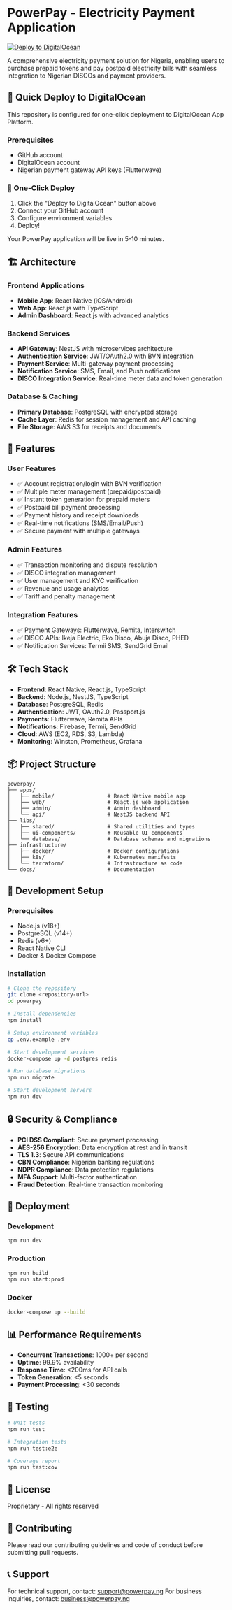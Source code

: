 # PowerPay - Electricity Payment Application

[![Deploy to DigitalOcean](https://www.deploytodo.com/do-btn-blue.svg)](https://cloud.digitalocean.com/apps/new?repo=https://github.com/YOUR_USERNAME/PowerPay/tree/main)

A comprehensive electricity payment solution for Nigeria, enabling users to purchase prepaid tokens and pay postpaid electricity bills with seamless integration to Nigerian DISCOs and payment providers.

## 🚀 Quick Deploy to DigitalOcean

This repository is configured for one-click deployment to DigitalOcean App Platform.

### Prerequisites
- GitHub account
- DigitalOcean account  
- Nigerian payment gateway API keys (Flutterwave)

### 🎯 One-Click Deploy
1. Click the "Deploy to DigitalOcean" button above
2. Connect your GitHub account
3. Configure environment variables
4. Deploy!

Your PowerPay application will be live in 5-10 minutes.

## 🏗️ Architecture

### Frontend Applications
- **Mobile App**: React Native (iOS/Android)
- **Web App**: React.js with TypeScript
- **Admin Dashboard**: React.js with advanced analytics

### Backend Services
- **API Gateway**: NestJS with microservices architecture
- **Authentication Service**: JWT/OAuth2.0 with BVN integration
- **Payment Service**: Multi-gateway payment processing
- **Notification Service**: SMS, Email, and Push notifications
- **DISCO Integration Service**: Real-time meter data and token generation

### Database & Caching
- **Primary Database**: PostgreSQL with encrypted storage
- **Cache Layer**: Redis for session management and API caching
- **File Storage**: AWS S3 for receipts and documents

## 🚀 Features

### User Features
- ✅ Account registration/login with BVN verification
- ✅ Multiple meter management (prepaid/postpaid)
- ✅ Instant token generation for prepaid meters
- ✅ Postpaid bill payment processing
- ✅ Payment history and receipt downloads
- ✅ Real-time notifications (SMS/Email/Push)
- ✅ Secure payment with multiple gateways

### Admin Features
- ✅ Transaction monitoring and dispute resolution
- ✅ DISCO integration management
- ✅ User management and KYC verification
- ✅ Revenue and usage analytics
- ✅ Tariff and penalty management

### Integration Features
- ✅ Payment Gateways: Flutterwave, Remita, Interswitch
- ✅ DISCO APIs: Ikeja Electric, Eko Disco, Abuja Disco, PHED
- ✅ Notification Services: Termii SMS, SendGrid Email

## 🛠️ Tech Stack

- **Frontend**: React Native, React.js, TypeScript
- **Backend**: Node.js, NestJS, TypeScript
- **Database**: PostgreSQL, Redis
- **Authentication**: JWT, OAuth2.0, Passport.js
- **Payments**: Flutterwave, Remita APIs
- **Notifications**: Firebase, Termii, SendGrid
- **Cloud**: AWS (EC2, RDS, S3, Lambda)
- **Monitoring**: Winston, Prometheus, Grafana

## 📦 Project Structure

```
powerpay/
├── apps/
│   ├── mobile/                 # React Native mobile app
│   ├── web/                    # React.js web application
│   ├── admin/                  # Admin dashboard
│   └── api/                    # NestJS backend API
├── libs/
│   ├── shared/                 # Shared utilities and types
│   ├── ui-components/          # Reusable UI components
│   └── database/               # Database schemas and migrations
├── infrastructure/
│   ├── docker/                 # Docker configurations
│   ├── k8s/                    # Kubernetes manifests
│   └── terraform/              # Infrastructure as code
└── docs/                       # Documentation
```

## 🔧 Development Setup

### Prerequisites
- Node.js (v18+)
- PostgreSQL (v14+)
- Redis (v6+)
- React Native CLI
- Docker & Docker Compose

### Installation
```bash
# Clone the repository
git clone <repository-url>
cd powerpay

# Install dependencies
npm install

# Setup environment variables
cp .env.example .env

# Start development services
docker-compose up -d postgres redis

# Run database migrations
npm run migrate

# Start development servers
npm run dev
```

## 🔒 Security & Compliance

- **PCI DSS Compliant**: Secure payment processing
- **AES-256 Encryption**: Data encryption at rest and in transit
- **TLS 1.3**: Secure API communications
- **CBN Compliance**: Nigerian banking regulations
- **NDPR Compliance**: Data protection regulations
- **MFA Support**: Multi-factor authentication
- **Fraud Detection**: Real-time transaction monitoring

## 🚀 Deployment

### Development
```bash
npm run dev
```

### Production
```bash
npm run build
npm run start:prod
```

### Docker
```bash
docker-compose up --build
```

## 📊 Performance Requirements

- **Concurrent Transactions**: 1000+ per second
- **Uptime**: 99.9% availability
- **Response Time**: <200ms for API calls
- **Token Generation**: <5 seconds
- **Payment Processing**: <30 seconds

## 🧪 Testing

```bash
# Unit tests
npm run test

# Integration tests
npm run test:e2e

# Coverage report
npm run test:cov
```

## 📄 License

Proprietary - All rights reserved

## 🤝 Contributing

Please read our contributing guidelines and code of conduct before submitting pull requests.

## 📞 Support

For technical support, contact: support@powerpay.ng
For business inquiries, contact: business@powerpay.ng